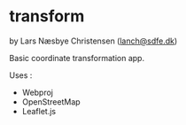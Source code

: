 # transform

by Lars Næsbye Christensen (lanch@sdfe.dk)

Basic coordinate transformation app.

Uses :

* Webproj
* OpenStreetMap
* Leaflet.js
